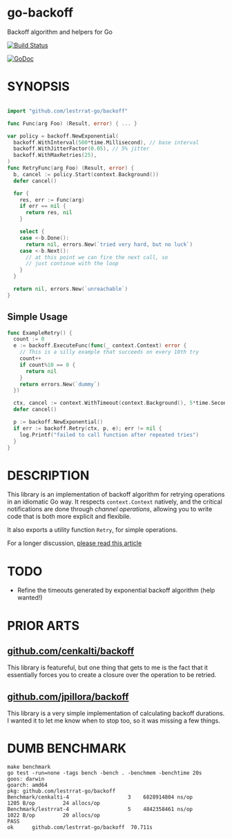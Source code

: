 # go-backoff

Backoff algorithm and helpers for Go

[![Build Status](https://travis-ci.org/lestrrat-go/backoff.png?branch=master)](https://travis-ci.org/lestrrat-go/backoff)

[![GoDoc](https://godoc.org/github.com/lestrrat-go/backoff?status.svg)](https://godoc.org/github.com/lestrrat-go/backoff)

# SYNOPSIS

```go

import "github.com/lestrrat-go/backoff"

func Func(arg Foo) (Result, error) { ... }

var policy = backoff.NewExponential(
  backoff.WithInterval(500*time.Millisecond), // base interval
  backoff.WithJitterFactor(0.05), // 5% jitter
  backoff.WithMaxRetries(25),
)
func RetryFunc(arg Foo) (Result, error) {
  b, cancel := policy.Start(context.Background())
  defer cancel()

  for {
    res, err := Func(arg)
    if err == nil {
      return res, nil
    }

    select {
    case <-b.Done():
      return nil, errors.New(`tried very hard, but no luck`)
    case <-b.Next():
      // at this point we can fire the next call, so
      // just continue with the loop
    }
  }

  return nil, errors.New(`unreachable`)
}
```

## Simple Usage

```go
func ExampleRetry() {
  count := 0
  e := backoff.ExecuteFunc(func(_ context.Context) error {
    // This is a silly example that succeeds on every 10th try
    count++
    if count%10 == 0 {
      return nil
    }
    return errors.New(`dummy`)
  })

  ctx, cancel := context.WithTimeout(context.Background(), 5*time.Second)
  defer cancel()

  p := backoff.NewExponential()
  if err := backoff.Retry(ctx, p, e); err != nil {
    log.Printf("failed to call function after repeated tries")
  }
}
```

# DESCRIPTION

This library is an implementation of backoff algorithm for retrying operations
in an idiomatic Go way. It respects `context.Context` natively, and the critical
notifications are done through *channel operations*, allowing you to write code 
that is both more explicit and flexibile.

It also exports a utility function `Retry`, for simple operations.

For a longer discussion, [please read this article](https://medium.com/@lestrrat/yak-shaving-with-backoff-libraries-in-go-80240f0aa30c)

# TODO

* Refine the timeouts generated by exponential backoff algorithm (help wanted!)

# PRIOR ARTS

## [github.com/cenkalti/backoff](https://github.com/cenkalti/backoff) 

This library is featureful, but one thing that gets to me is the fact that
it essentially forces you to create a closure over the operation to be retried.

## [github.com/jpillora/backoff](https://github.com/jpillora/backoff)

This library is a very simple implementation of calculating backoff durations.
I wanted it to let me know when to stop too, so it was missing a few things.

# DUMB BENCHMARK

```
make benchmark
go test -run=none -tags bench -bench . -benchmem -benchtime 20s
goos: darwin
goarch: amd64
pkg: github.com/lestrrat-go/backoff
Benchmark/cenkalti-4         	       3	6828914804 ns/op	    1205 B/op	      24 allocs/op
Benchmark/lestrrat-4         	       5	4842358461 ns/op	    1022 B/op	      20 allocs/op
PASS
ok  	github.com/lestrrat-go/backoff	70.711s
```